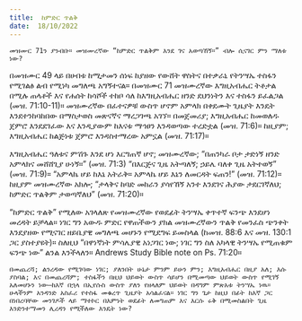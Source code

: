 ```yaml
---
title:  ከምድር ጥልቅ
date:  18/10/2022
---
```


`መዝሙር 71ን ያንብቡ። መዝሙረኛው “ከምድር ጥልቅም እንደ ገና አወጣኸኝ።” ብሎ ሲናገር ምን ማለቱ ነው?`

በመዝሙር 49 ላይ በሀብቱ ከሚታመን ሰነፍ ከያዘው የውሸት ዋስትና በተቃራኒ የትንሣኤ ተስፋን የሚገልፅ ልብ የሚነካ መግለጫ አግኝተናል። በመዝሙር 71 መዝሙረኛው እግዚአብሔር ትቶታል በሚሉ ጠላቶች እና የሐሰት ከሳሾች ተከቦ ሳለ ከእግዚአብሔር ዘንድ ደህንነትን እና ተስፋን ይፈልጋል (መዝ. 71:10-11)። መዝሙረኛው በፈተናዎቹ ውስጥ ሆኖም አምላክ በቀደሙት ጊዜያት እንዴት እንደተንከባከበው በማስታወስ መጽናኛና ማረጋገጫ አገኘ። በመጀመሪያ; እግዚአብሔር ከመወለዱ ጀምሮ እንደደገፈው እና እንዲያውም ከእናቱ ማኅፀን እንዳወጣው ተረድቷል (መዝ. 71:6)። ከዚያም; እግዚአብሔር ከልጅነቱ ጀምሮ እንዳስተማረው አምኗል (መዝ. 71:17)።

እግዚአብሔር ዓለቱና ምሽጉ እንደ ሆነ እርግጠኛ ሆኖ; መዝሙረኛው; “በጠንካራ ቦታ ታድነኝ ዘንድ አምላክና መሸሸጊያ ሁነኝ።” (መዝ. 71:3) “በእርጅና ጊዜ አትጣለኝ; ኃይሌ ባለቀ ጊዜ አትተወኝ” (መዝ. 71:9)። “አምላኬ ሆይ ከእኔ አትራቅ። አምላኬ ሆይ እኔን ለመርዳት ፍጠን!” (መዝ. 71:12)። ከዚያም መዝሙረኛው አክሎ; “ታላቅና ከባድ መከራን ያሳየኸኝ አንተ እንደገና ሕያው ታደርገኛለህ; ከምድር ጥልቅም ታወጣኛለህ” (መዝ. 71:20)።

“ከምድር ጥልቅ” የሚለው አገላለጽ የመዝሙረኛው የወደፊት ትንሣኤ ቀጥተኛ ፍንጭ እንደሆነ መረዳት ይቻላል። ነገር ግን አውዱ ምድር የዋጠችውን ያክል መዝሙረኛውን ጥልቅ የመንፈስ ጭንቀት እንደያዘው የሚናገር ዘይቤያዊ መግለጫ መሆኑን የሚደግፍ ይመስላል (ከመዝ. 88:6 እና መዝ. 130:1 ጋር ያስተያዩት)። ስለዚህ “በዋነኛነት ምሳሌያዊ አነጋገር ነው; ነገር ግን ስለ አካላዊ ትንሣኤ የሚጠቁም ፍንጭ ነው” ልንል እንችላለን። Andrews Study Bible note on Ps. 71:20።

`በመጨረሻ; ልንረዳው የሚገባው ነገር; ያለንበት ሁኔታ ምንም ይሁን ምን; እግዚአብሔር በዚያ አለ; እሱ ያስባል; እና በመጨረሻም; ተስፋችን በዚህ ህይወት ውስጥ ሳይሆን በሚመጣው ህይወት ውስጥ የሚገኝ አለመሆኑን ነው—ከእኛ በኋላ በኢየሱስ ውስጥ ያለን የዘላለም ህይወት በዳግም ምጽአቱ ትንሣኤ ነዉ። ሁላችንም አንዳንድ አስፈሪ የተስፋ መቁረጥ ጊዜያት አሳልፈናል። ነገር ግን ጌታ ከዚህ በፊት ከእኛ ጋር በነበረባቸው መንገዶች ላይ ማተኮር በእምነት ወደፊት ለመግጠም እና እርሱ ሩቅ በሚመስልበት ጊዜ እንድንተማመን ሊረዳን የሚችለው እንዴት ነው?`